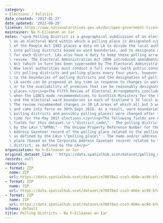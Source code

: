 ```yaml
---
category:
- Elections / Politics
date_created: '2017-01-27'
date_updated: '2022-09-29'
license: https://www.nationalarchives.gov.uk/doc/open-government-licence/version/3/
maintainer: Na h-Eileanan an Iar
notes: "<p>A Polling District is a geographical subdivision of an electoral area such\
  \ as an electoral Ward within which a polling place is designated.</p>\n<p>The Representation\
  \ of the People Act 1983 places a duty on LA to divide the local authority area\
  \ into polling districts based on ward boundaries, and to designate a polling place\
  \ for each district. LAs also have a duty to keep these polling arrangements under\
  \ review. The Electoral Administration Act 2006 introduced amendments to the 1983\
  \ Act (which in turn has been superseded by The Electoral Administration Act 2013).\
  \ Now local authorities must conduct a full review (with public consultation) of\
  \ its polling districts and polling places every four years, however adjustments\
  \ to the boundaries of polling districts and the designation of polling places within\
  \ LA wards can be proposed at any time in response to changes in ward boundaries\
  \ or to the availability of premises that can be reasonably designated as polling\
  \ places.</p>\n<p>The Fifth Review of Electoral Arrangements concluded in May 2016\
  \ when the LGBCS made recommendations to Scottish Ministers for the number of Councillors\
  \ and the electoral ward boundaries in each of Scotland's 32 local authorities.\
  \ The review recommended changes in 30 LA areas of which all but 5 were accepted\
  \ and came into force on 30th Sept 2016. As a result, ward boundaries (and therefore\
  \ polling districts and possibly polling places) were changed after this date in\
  \ time for the May 2017 elections.</p>\n<p>The following fields are now MANDATORY\
  \ fields for this dataset.\n \"district_code\" - The polling district code, as defined\
  \ by the LA\n \"UPRN\" - The Unique Property Reference Number for the Corporate\
  \ Address Gazeteer record of the polling place related to the polling district,\
  \ as defined by the LA\n \"polling_place\" - The name and/or address of the polling\
  \ place (based on the Corporate Address Gazeteer record) related to the polling\
  \ district, as defined by the LA</p>"
organization: Na h-Eileanan an Iar
original_dataset_link: ' https://data.spatialhub.scot/dataset/polling_districts-es'
records: null
resources:
- format: ZIP
  name: ZIP
  url: https://data.spatialhub.scot/dataset/e70078e2-cce3-4b0e-ac90-bfe24bce8160/resource/4af4ec1f-fefd-4b54-9cd6-b4f478aef750/download/na-h-eileanan-an-iar-polling-districts-june-2017region.zip
- format: ZIP
  name: ZIP
  url: https://data.spatialhub.scot/dataset/e70078e2-cce3-4b0e-ac90-bfe24bce8160/resource/d4deaf4e-6aaf-4f49-9abf-80b66b7849e4/download/revised-polling-districts-nov-2019-election.zip
- format: ZIP
  name: ZIP
  url: https://data.spatialhub.scot/dataset/e70078e2-cce3-4b0e-ac90-bfe24bce8160/resource/6aceff75-1863-44d6-9b68-42e4b10518c0/download/na-h-eileanan-siar-polling-districts-may-2022.zip
schema: default
title: Polling Districts - Na h-Eileanan an Iar
---
```

